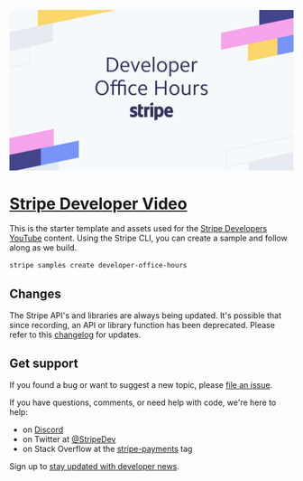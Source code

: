 ![Developer Office Hours](./assets/developer-office-hours.png)

# [Stripe Developer Video](https://www.youtube.com/c/StripeDevelopers)

This is the starter template and assets used for the [Stripe Developers YouTube](https://www.youtube.com/c/StripeDevelopers)
content. Using the Stripe CLI, you can create a sample and follow along as we
build.

```bash
stripe samples create developer-office-hours
```

## Changes

The Stripe API's and libraries are always being updated. It's possible that since recording, an API or library function has been deprecated. Please refer to this [changelog](https://stripe.com/blog/changelog) for updates.

## Get support
If you found a bug or want to suggest a new topic, please [file an issue](../../issues).

If you have questions, comments, or need help with code, we're here to help:
- on [Discord](https://discord.gg/stripe)
- on Twitter at [@StripeDev](https://twitter.com/StripeDev)
- on Stack Overflow at the [stripe-payments](https://stackoverflow.com/tags/stripe-payments/info) tag

Sign up to [stay updated with developer news](https://go.stripe.global/dev-digest).
